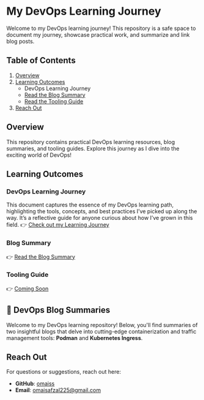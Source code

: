 # My DevOps Learning Journey

Welcome to my DevOps learning journey! This repository is a safe space to document my journey, showcase practical work, and summarize and link blog posts.

## Table of Contents
<ol>
  <li><a href="#overview">Overview</a></li>
  <li>
    <a href="#learning-outcomes">Learning Outcomes</a>
    <ul>
      <li>DevOps Learning Journey</li>
      <li><a href="#blog-summary">Read the Blog Summary</a></li>
      <li><a href="#tooling-guide">Read the Tooling Guide</a></li>
    </ul>
  </li>
  <li><a href="#reach-out">Reach Out</a></li>
</ol>

## Overview
This repository contains practical DevOps learning resources, blog summaries, and tooling guides. Explore this journey as I dive into the exciting world of DevOps!

## Learning Outcomes

### DevOps Learning Journey
This document captures the essence of my DevOps learning path, highlighting the tools, concepts, and best practices I’ve picked up along the way. It’s a reflective guide for anyone curious about how I’ve grown in this field.
👉 <a id="learning-outcome" href="https://github.com/omaiss/DevOps-Course2024/blob/main/DevOps%20Learning%20Journey.md">Check out my Learning Journey</a>

### Blog Summary
👉 <a id="blog-summary" href="https://github.com/omaiss/DevOps-Course2024/tree/main/Blogs">Read the Blog Summary</a>

### Tooling Guide
👉 <a id="tooling-guide" href="#">Coming Soon</a>

## 📘 DevOps Blog Summaries
Welcome to my DevOps learning repository! Below, you'll find summaries of two insightful blogs that delve into cutting-edge containerization and traffic management tools: **Podman** and **Kubernetes Ingress**.

## Reach Out
For questions or suggestions, reach out here:  
- **GitHub**: [omaiss](https://github.com/omaiss)  
- **Email**: omaisafzal225@gmail.com
